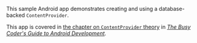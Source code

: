 This sample Android app demonstrates
creating and using a database-backed `ContentProvider`.

This app is covered in 
[the chapter on `ContentProvider` theory](https://commonsware.com/Android/previews/content-provider-theory)
in [*The Busy Coder's Guide to Android Development*](https://commonsware.com/Android/).


